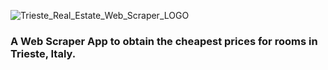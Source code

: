 ![Trieste_Real_Estate_Web_Scraper_LOGO](https://github.com/dendicoding/Trieste-Real-Estate-Web-Scraper/assets/104305762/e5e8aebe-f4dc-4a5c-86a8-e230de708bbc)

### A Web Scraper App to obtain the cheapest prices for rooms in Trieste, Italy.

